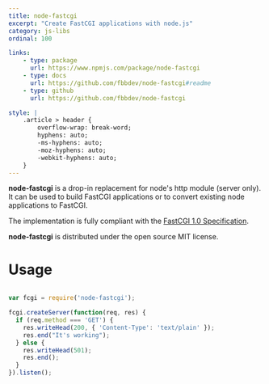 ```yaml
---
title: node-fastcgi
excerpt: "Create FastCGI applications with node.js"
category: js-libs
ordinal: 100

links:
    - type: package
      url: https://www.npmjs.com/package/node-fastcgi
    - type: docs
      url: https://github.com/fbbdev/node-fastcgi#readme
    - type: github
      url: https://github.com/fbbdev/node-fastcgi

style: |
    .article > header {
        overflow-wrap: break-word;
        hyphens: auto;
        -ms-hyphens: auto;
        -moz-hyphens: auto;
        -webkit-hyphens: auto;
    }
---
```


**node-fastcgi** is a drop-in replacement for node's http module (server only).
It can be used to build FastCGI applications or to convert existing node
applications to FastCGI.

The implementation is fully compliant with the [FastCGI 1.0 Specification](https://fast-cgi.github.io/spec).

**node-fastcgi** is distributed under the open source MIT license.

# Usage

```javascript

var fcgi = require('node-fastcgi');

fcgi.createServer(function(req, res) {
  if (req.method === 'GET') {
    res.writeHead(200, { 'Content-Type': 'text/plain' });
    res.end("It's working");
  } else {
    res.writeHead(501);
    res.end();
  }
}).listen();
```
